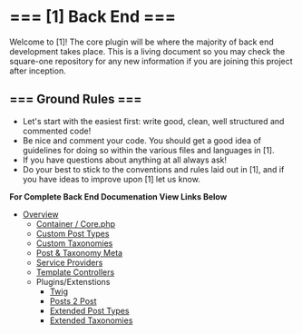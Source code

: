 #  === [1] Back End ===


Welcome to [1]! The core plugin will be where the majority of back end development takes place.  This is a living document so you may check the square-one repository for any new information if you are joining this project after inception.


##  === Ground Rules ===


* Let's start with the easiest first: write good, clean, well structured and commented code!
* Be nice and comment your code. You should get a good idea of guidelines for doing so within the various files and languages in [1].
* If you have questions about anything at all always ask!
* Do your best to stick to the conventions and rules laid out in [1], and if you have ideas to improve upon [1] let us know.

**For Complete Back End Documenation View Links Below**

* [Overview](/docs/backend/README.md)
    * [Container / Core.php](/docs/backend/container.md)
    * [Custom Post Types](/docs/backend/post-types.md)
    * [Custom Taxonomies](/docs/backend/taxonomies.md)
    * [Post & Taxonomy Meta](/docs/backend/post-meta.md)
    * [Service Providers](/docs/backend/service-providers.md)
    * [Template Controllers](/docs/backend/data.md)
    * Plugins/Extenstions
        * [Twig](https://twig.symfony.com/)
        * [Posts 2 Post](https://github.com/scribu/wp-posts-to-posts/wiki)
        * [Extended Post Types](https://github.com/johnbillion/extended-cpts/blob/master/README.md)
        * [Extended Taxonomies](https://github.com/johnbillion/extended-taxos/blob/master/README.md)